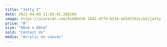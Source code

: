 ```yaml
---
title: "Jetty I"
date: 2022-04-09 11:03:41.268189
image: https://ucarecdn.com/61606d36-1b82-477d-b534-e65d5362ccb5/jetty-i.jpg
price: "0"
size: "60cm x 60cm"
sold: "Contact Us"
media: "Acrylic on canvas"
---
```


